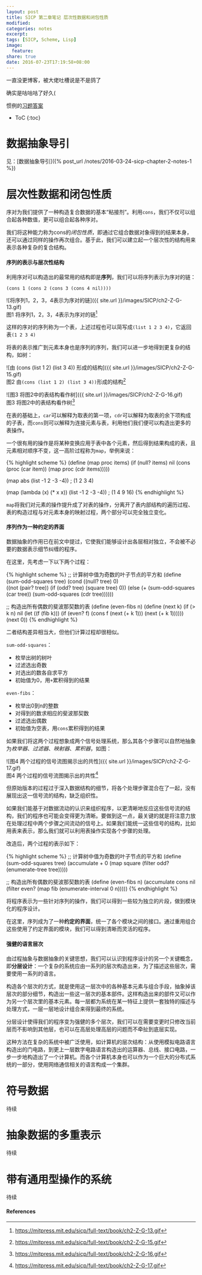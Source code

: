 ```yaml
---
layout: post
title: SICP 第二章笔记 层次性数据和闭包性质
modified:
categories: notes
excerpt:
tags: [SICP, Scheme, Lisp]
image:
  feature:
share: true
date: 2016-07-23T17:19:58+08:00
---
```


一直没更博客，被大佬吐槽说是不是鸽了

确实是咕咕咕了好久(

惯例的[习题答案](https://github.com/hrl/SICP/tree/master/ch2)

* ToC
{:toc}

# 数据抽象导引

见：[数据抽象导引]({% post_url /notes/2016-03-24-sicp-chapter-2-notes-1 %})

# 层次性数据和闭包性质

序对为我们提供了一种构造复合数据的基本“粘接剂”。利用`cons`，我们不仅可以组合起各种数值，更可以组合起各种序对。

我们将这种能力称为cons的*闭包性质*，即通过它组合数据对象得到的结果本身，还可以通过同样的操作再次组合。基于此，我们可以建立起一个层次性的结构用来表示各种复杂的复合结构。

#### 序列的表示与层次性结构

利用序对可以构造出的最常用的结构即是**序列**，我们可以将序列表示为序对的链：

`(cons 1 (cons 2 (cons 3 (cons 4 nil))))`

![将序列1，2，3，4表示为序对的链]({{ site.url }}/images/SICP/ch2-Z-G-13.gif)  
图1 将序列1，2，3，4表示为序对的链[^1]  

这样的序对的序列称为一个表，上述过程也可以简写成`(list 1 2 3 4)`，它返回表`(1 2 3 4)`

将表的表示推广到元素本身也是序列的序列，我们可以进一步地得到更复杂的结构，如树：

![由 (cons (list 1 2) (list 3 4)) 形成的结构]({{ site.url }}/images/SICP/ch2-Z-G-15.gif)  
图2 由`(cons (list 1 2) (list 3 4))`形成的结构[^2]  

![图3 将图2中的表结构看作树]({{ site.url }}/images/SICP/ch2-Z-G-16.gif)  
图3 将图2中的表结构看作树[^3]  

在表的基础上，`car`可以解释为取表的第一项，`cdr`可以解释为取表的余下项构成的子表，而`cons`则可以解释为连接元素与表，利用他们我们便可以构造出更多的表操作。

一个很有用的操作是将某种变换应用于表中各个元素，然后得到结果构成的表，且元素相对顺序不变，这一高阶过程称为`map`，举例来说：

{% highlight scheme %}
(define (map proc items)
  (if (null? items)
      nil
      (cons (proc (car item))
            (map proc (cdr items)))))

(map abs
     (list -1 2 -3 -4))   ; (1 2 3 4)

(map (lambda (x) (* x x))
     (list -1 2 -3 -4))   ; (1 4 9 16)
{% endhighlight %}

`map`将我们对元素的操作提升成了对表的操作，分离开了表内部结构的遍历过程、表的构造过程与对元素本身的映射过程，两个部分可以完全独立变化。

#### 序列作为一种约定的界面

数据抽象的作用已在前文中提过，它使我们能够设计出各层相对独立，不会被不必要的数据表示细节纠缠的程序。

在这里，先考虑一下以下两个过程：

{% highlight scheme %}
;; 计算树中值为奇数的叶子节点的平方和
(define (sum-odd-squares tree)
  (cond ((null? tree) 0)  
        ((not (pair? tree))
         (if (odd? tree) (square tree) 0))
        (else (+ (sum-odd-squares (car tree))
                 (sum-odd-squares (cdr tree))))))

;; 构造出所有偶数的斐波那契数的表
(define (even-fibs n)
  (define (next k)
    (if (> k n)
        nil
        (let ((f (fib k)))
          (if (even? f)
              (cons f (next (+ k 1)))
              (next (+ k 1))))))
  (next 0))
{% endhighlight %}

二者结构差异相当大，但他们计算过程却很相似。

`sum-odd-squares`：    
 - 枚举出树的树叶  
 - 过滤选出奇数  
 - 对选出的数各自求平方  
 - 初始值为0，用`+`累积得到的结果  

`even-fibs`：  
 - 枚举出0到n的整数  
 - 对得到的数求相应的斐波那契数  
 - 过滤选出偶数  
 - 初始值为空表，用`cons`累积得到的结果  

如果我们将这两个过程想象成两个信号处理系统，那么其各个步骤可以自然地抽象为*枚举器*、*过滤器*、*映射器*、*累积器*，如图：

![图4 两个过程的信号流图揭示出的共性]({{ site.url }}/images/SICP/ch2-Z-G-17.gif)  
图4 两个过程的信号流图揭示出的共性[^4]  

但原始版本的过程过于深入数据结构的细节，将各个处理步骤混合在了一起，没有展现出这一信号流的结构，缺乏组织性。

如果我们能基于对数据流动的认识来组织程序，以更清晰地反应这些信号流的结构，我们的程序也可能会变得更为清晰。要做到这一点，最关键的就是将注意力放在处理过程中两个步骤之间流动的信号上。如果我们能统一这些信号的结构，比如用表来表示，那么我们就可以利用表操作实现各个步骤的处理。

改造后，两个过程的表示如下：

{% highlight scheme %}
;; 计算树中值为奇数的叶子节点的平方和
(define (sum-odd-squares tree)
  (accumulate +
              0
              (map square
                   (filter odd?
                           (enumerate-tree tree)))))

;; 构造出所有偶数的斐波那契数的表
(define (even-fibs n)
  (accumulate cons
              nil
              (filter even?
                      (map fib
                           (enumerate-interval 0 n)))))
{% endhighlight %}

将程序表示为一些针对序列的操作，我们可以得到一些较为独立的片段，做到模块化的程序设计。

在这里，序列成为了一种**约定的界面**，统一了各个模块之间的接口。通过重用组合这些使用了约定界面的模块，我们可以得到清晰而灵活的程序。

#### 强健的语言层次

由过程抽象与数据抽象的关键思想，我们可以认识到程序设计的另一个关键概念，即**分层设计**：一个复杂的系统应由一系列的层次构造出来，为了描述这些层次，需要使用一系列的语言。

构造各个层次的方式，就是使用这一层次中的各种基本元素与组合手段，抽象掉该层次的部分细节，构造出一些这一层次的基本部件。这样构造出来的部件又可以作为另一个层次里的基本元素。每一层都为系统在某一特征上提供一套独特的描述与处理方式，一层一层地设计组合来得到最终的系统。

分层设计使得我们的程序变为强健的多个层次，我们可以在需要变更时只修改当前层而不影响到其他层，也可以在高层处理高层的问题而不牵扯到底层实现。

这种方法在复杂的系统中被广泛使用，如计算机的层次结构：从使用模拟电路语言构造出的门电路，到更上一层数字电路语言构造出的运算器、总线、接口电路，一步一步地构造出了一个计算机。而各个计算机本身也可以作为一个巨大的分布式系统的一部分，使用网络通信相关的语言构成一个集群。

# 符号数据

待续

# 抽象数据的多重表示

待续

# 带有通用型操作的系统

待续

#### References

[^1]: https://mitpress.mit.edu/sicp/full-text/book/ch2-Z-G-13.gif  
[^2]: https://mitpress.mit.edu/sicp/full-text/book/ch2-Z-G-15.gif  
[^3]: https://mitpress.mit.edu/sicp/full-text/book/ch2-Z-G-16.gif  
[^4]: https://mitpress.mit.edu/sicp/full-text/book/ch2-Z-G-17.gif  
